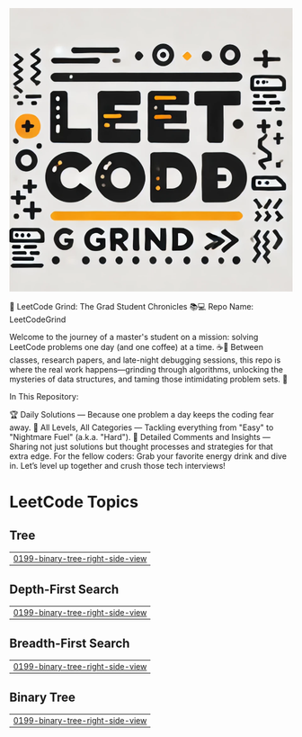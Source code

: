 ![LeetCode Logo](images/leetcodeGrind.PNG)


🧠 LeetCode Grind: The Grad Student Chronicles 📚💻
Repo Name: LeetCodeGrind

Welcome to the journey of a master's student on a mission: solving LeetCode problems one day (and one coffee) at a time. ☕️💼 Between classes, research papers, and late-night debugging sessions, this repo is where the real work happens—grinding through algorithms, unlocking the mysteries of data structures, and taming those intimidating problem sets. 🚀

In This Repository:

🏆 Daily Solutions — Because one problem a day keeps the coding fear away.
💪 All Levels, All Categories — Tackling everything from "Easy" to "Nightmare Fuel" (a.k.a. "Hard").
🎯 Detailed Comments and Insights — Sharing not just solutions but thought processes and strategies for that extra edge.
For the fellow coders: Grab your favorite energy drink and dive in. Let’s level up together and crush those tech interviews!

<!---LeetCode Topics Start-->
# LeetCode Topics
## Tree
|  |
| ------- |
| [0199-binary-tree-right-side-view](https://github.com/ameyrane98/LeetCodeGrind/tree/master/0199-binary-tree-right-side-view) |
## Depth-First Search
|  |
| ------- |
| [0199-binary-tree-right-side-view](https://github.com/ameyrane98/LeetCodeGrind/tree/master/0199-binary-tree-right-side-view) |
## Breadth-First Search
|  |
| ------- |
| [0199-binary-tree-right-side-view](https://github.com/ameyrane98/LeetCodeGrind/tree/master/0199-binary-tree-right-side-view) |
## Binary Tree
|  |
| ------- |
| [0199-binary-tree-right-side-view](https://github.com/ameyrane98/LeetCodeGrind/tree/master/0199-binary-tree-right-side-view) |
<!---LeetCode Topics End-->